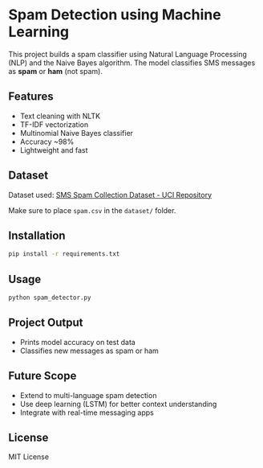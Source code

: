# Spam Detection using Machine Learning

This project builds a spam classifier using Natural Language Processing (NLP) and the Naive Bayes algorithm. The model classifies SMS messages as **spam** or **ham** (not spam).

## Features
- Text cleaning with NLTK
- TF-IDF vectorization
- Multinomial Naive Bayes classifier
- Accuracy ~98%
- Lightweight and fast

## Dataset
Dataset used: [SMS Spam Collection Dataset - UCI Repository](https://archive.ics.uci.edu/ml/datasets/sms+spam+collection)

Make sure to place `spam.csv` in the `dataset/` folder.

## Installation
```bash
pip install -r requirements.txt
```

## Usage
```bash
python spam_detector.py
```

## Project Output
- Prints model accuracy on test data
- Classifies new messages as spam or ham

## Future Scope
- Extend to multi-language spam detection
- Use deep learning (LSTM) for better context understanding
- Integrate with real-time messaging apps

## License
MIT License
